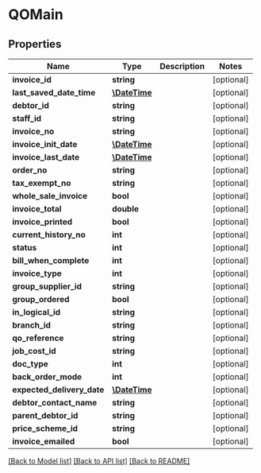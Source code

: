 # QOMain

## Properties
Name | Type | Description | Notes
------------ | ------------- | ------------- | -------------
**invoice_id** | **string** |  | [optional] 
**last_saved_date_time** | [**\DateTime**](\DateTime.md) |  | [optional] 
**debtor_id** | **string** |  | [optional] 
**staff_id** | **string** |  | [optional] 
**invoice_no** | **string** |  | [optional] 
**invoice_init_date** | [**\DateTime**](\DateTime.md) |  | [optional] 
**invoice_last_date** | [**\DateTime**](\DateTime.md) |  | [optional] 
**order_no** | **string** |  | [optional] 
**tax_exempt_no** | **string** |  | [optional] 
**whole_sale_invoice** | **bool** |  | [optional] 
**invoice_total** | **double** |  | [optional] 
**invoice_printed** | **bool** |  | [optional] 
**current_history_no** | **int** |  | [optional] 
**status** | **int** |  | [optional] 
**bill_when_complete** | **int** |  | [optional] 
**invoice_type** | **int** |  | [optional] 
**group_supplier_id** | **string** |  | [optional] 
**group_ordered** | **bool** |  | [optional] 
**in_logical_id** | **string** |  | [optional] 
**branch_id** | **string** |  | [optional] 
**qo_reference** | **string** |  | [optional] 
**job_cost_id** | **string** |  | [optional] 
**doc_type** | **int** |  | [optional] 
**back_order_mode** | **int** |  | [optional] 
**expected_delivery_date** | [**\DateTime**](\DateTime.md) |  | [optional] 
**debtor_contact_name** | **string** |  | [optional] 
**parent_debtor_id** | **string** |  | [optional] 
**price_scheme_id** | **string** |  | [optional] 
**invoice_emailed** | **bool** |  | [optional] 

[[Back to Model list]](../README.md#documentation-for-models) [[Back to API list]](../README.md#documentation-for-api-endpoints) [[Back to README]](../README.md)


